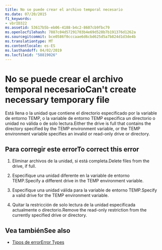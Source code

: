```yaml
---
title: No se puede crear el archivo temporal necesario
ms.date: 07/20/2015
f1_keywords:
- vbrID322
ms.assetid: 53617b5b-eb06-4188-b4c2-8607cb9fbc79
ms.openlocfilehash: 7887c04d57291703b4e69d528b7b191376d1262a
ms.sourcegitcommit: bce0586f0cccaae6d6cbd625d5a7b824d1d3de4b
ms.translationtype: MT
ms.contentlocale: es-ES
ms.lasthandoff: 04/02/2019
ms.locfileid: "58819026"
---
```

# <a name="cant-create-necessary-temporary-file"></a><span data-ttu-id="05ada-102">No se puede crear el archivo temporal necesario</span><span class="sxs-lookup"><span data-stu-id="05ada-102">Can't create necessary temporary file</span></span>
<span data-ttu-id="05ada-103">Está llena o la unidad que contiene el directorio especificado por la variable de entorno TEMP, o la variable de entorno TEMP especifica un directorio o unidad no válida o de solo lectura.</span><span class="sxs-lookup"><span data-stu-id="05ada-103">Either the drive is full that contains the directory specified by the TEMP environment variable, or the TEMP environment variable specifies an invalid or read-only drive or directory.</span></span>  
  
## <a name="to-correct-this-error"></a><span data-ttu-id="05ada-104">Para corregir este error</span><span class="sxs-lookup"><span data-stu-id="05ada-104">To correct this error</span></span>  
  
1.  <span data-ttu-id="05ada-105">Eliminar archivos de la unidad, si está completa.</span><span class="sxs-lookup"><span data-stu-id="05ada-105">Delete files from the drive, if full.</span></span>  
  
2.  <span data-ttu-id="05ada-106">Especifique una unidad diferente en la variable de entorno TEMP.</span><span class="sxs-lookup"><span data-stu-id="05ada-106">Specify a different drive in the TEMP environment variable.</span></span>  
  
3.  <span data-ttu-id="05ada-107">Especifique una unidad válida para la variable de entorno TEMP.</span><span class="sxs-lookup"><span data-stu-id="05ada-107">Specify a valid drive for the TEMP environment variable.</span></span>  
  
4.  <span data-ttu-id="05ada-108">Quitar la restricción de solo lectura de la unidad especificada actualmente o directorio.</span><span class="sxs-lookup"><span data-stu-id="05ada-108">Remove the read-only restriction from the currently specified drive or directory.</span></span>  
  
## <a name="see-also"></a><span data-ttu-id="05ada-109">Vea también</span><span class="sxs-lookup"><span data-stu-id="05ada-109">See also</span></span>

- [<span data-ttu-id="05ada-110">Tipos de error</span><span class="sxs-lookup"><span data-stu-id="05ada-110">Error Types</span></span>](../../../visual-basic/programming-guide/language-features/error-types.md)
